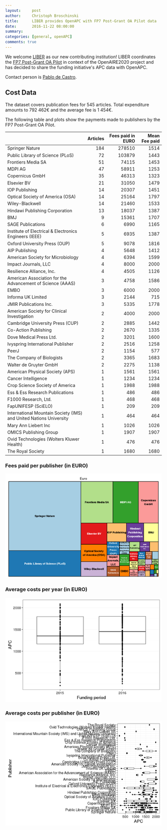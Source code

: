 ```yaml
---
layout:     post
author:     Christoph Broschinski
title:      LIBER provides OpenAPC with FP7 Post-Grant OA Pilot data
date:       2016-11-22 08:00:00
summary:    
categories: [general, openAPC]
comments: true
---
```





We welcome [LIBER](http://libereurope.eu/) as our new contributing institution! LIBER coordinates the [FP7 Post-Grant OA Pilot](https://www.openaire.eu/postgrantoapilot) in context of the OpenAIRE2020 project and has decided to share the funding initiative's APC data with OpenAPC.

Contact person is [Pablo de Castro](mailto:Pablo.deCastro@kb.nl).

## Cost Data



The dataset covers publication fees for 545 articles. Total expenditure amounts to 792 462€ and the average fee is 1 454€.

The following table and plots show the payments made to publishers by the FP7 Post-Grant OA Pilot.


|                                                                   | Articles| Fees paid in EURO| Mean Fee paid|
|:------------------------------------------------------------------|--------:|-----------------:|-------------:|
|Springer Nature                                                    |      184|            278510|          1514|
|Public Library of Science (PLoS)                                   |       72|            103879|          1443|
|Frontiers Media SA                                                 |       51|             74115|          1453|
|MDPI AG                                                            |       47|             58911|          1253|
|Copernicus GmbH                                                    |       35|             46313|          1323|
|Elsevier BV                                                        |       21|             31050|          1479|
|IOP Publishing                                                     |       14|             20307|          1451|
|Optical Society of America (OSA)                                   |       14|             25164|          1797|
|Wiley-Blackwell                                                    |       14|             21460|          1533|
|Hindawi Publishing Corporation                                     |       13|             18037|          1387|
|BMJ                                                                |        9|             15361|          1707|
|SAGE Publications                                                  |        6|              6990|          1165|
|Institute of Electrical & Electronics Engineers (IEEE)             |        5|              6935|          1387|
|Oxford University Press (OUP)                                      |        5|              9078|          1816|
|AIP Publishing                                                     |        4|              5648|          1412|
|American Society for Microbiology                                  |        4|              6394|          1599|
|Impact Journals, LLC                                               |        4|              8000|          2000|
|Resilience Alliance, Inc.                                          |        4|              4505|          1126|
|American Association for the Advancement of Science (AAAS)         |        3|              4758|          1586|
|EMBO                                                               |        3|              6000|          2000|
|Informa UK Limited                                                 |        3|              2144|           715|
|JMIR Publications Inc.                                             |        3|              5335|          1778|
|American Society for Clinical Investigation                        |        2|              4000|          2000|
|Cambridge University Press (CUP)                                   |        2|              2885|          1442|
|Co-Action Publishing                                               |        2|              2670|          1335|
|Dove Medical Press Ltd.                                            |        2|              3201|          1600|
|Ivyspring International Publisher                                  |        2|              2516|          1258|
|PeerJ                                                              |        2|              1154|           577|
|The Company of Biologists                                          |        2|              3365|          1683|
|Walter de Gruyter GmbH                                             |        2|              2275|          1138|
|American Physical Society (APS)                                    |        1|              1561|          1561|
|Cancer Intelligence                                                |        1|              1234|          1234|
|Crop Science Society of America                                    |        1|              1988|          1988|
|Ess & Ess Research Publications                                    |        1|               486|           486|
|F1000 Research, Ltd.                                               |        1|               468|           468|
|FapUNIFESP (SciELO)                                                |        1|               209|           209|
|International Mountain Society (IMS) and United Nations University |        1|               464|           464|
|Mary Ann Liebert Inc                                               |        1|              1026|          1026|
|OMICS Publishing Group                                             |        1|              1907|          1907|
|Ovid Technologies (Wolters Kluwer Health)                          |        1|               476|           476|
|The Royal Society                                                  |        1|              1680|          1680|

### Fees paid per publisher (in EURO)

![plot of chunk tree_fp7_2016_11_22_full](/figure/tree_fp7_2016_11_22_full-1.png)

###  Average costs per year (in EURO)

![plot of chunk box_fp7_2016_11_22_year_full](/figure/box_fp7_2016_11_22_year_full-1.png)

###  Average costs per publisher (in EURO)

![plot of chunk box_fp7_2016_11_2_publisher_full](/figure/box_fp7_2016_11_2_publisher_full-1.png)
